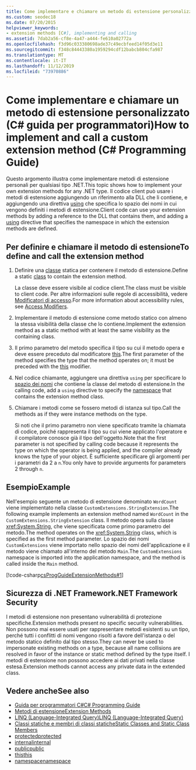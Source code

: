 ```yaml
---
title: Come implementare e chiamare un metodo di estensione personalizzato- C# Guida alla programmazione
ms.custom: seodec18
ms.date: 07/20/2015
helpviewer_keywords:
- extension methods [C#], implementing and calling
ms.assetid: 7dab2a56-cf8e-4a47-a444-fe610a02772a
ms.openlocfilehash: f3d96c033380698ade37c49ecbfeed14f05d3e11
ms.sourcegitcommit: f348c84443380a1959294cdf12babcb804cfa987
ms.translationtype: MT
ms.contentlocale: it-IT
ms.lasthandoff: 11/12/2019
ms.locfileid: "73970886"
---
```

# <a name="how-to-implement-and-call-a-custom-extension-method-c-programming-guide"></a><span data-ttu-id="4424c-102">Come implementare e chiamare un metodo di estensione personalizzato (C# guida per programmatori)</span><span class="sxs-lookup"><span data-stu-id="4424c-102">How to implement and call a custom extension method (C# Programming Guide)</span></span>
<span data-ttu-id="4424c-103">Questo argomento illustra come implementare metodi di estensione personali per qualsiasi tipo .NET.</span><span class="sxs-lookup"><span data-stu-id="4424c-103">This topic shows how to implement your own extension methods for any .NET type.</span></span> <span data-ttu-id="4424c-104">Il codice client può usare i metodi di estensione aggiungendo un riferimento alla DLL che li contiene, e aggiungendo una direttiva [using](../../language-reference/keywords/using-directive.md) che specifica lo spazio dei nomi in cui vengono definiti i metodi di estensione.</span><span class="sxs-lookup"><span data-stu-id="4424c-104">Client code can use your extension methods by adding a reference to the DLL that contains them, and adding a [using](../../language-reference/keywords/using-directive.md) directive that specifies the namespace in which the extension methods are defined.</span></span>  
  
## <a name="to-define-and-call-the-extension-method"></a><span data-ttu-id="4424c-105">Per definire e chiamare il metodo di estensione</span><span class="sxs-lookup"><span data-stu-id="4424c-105">To define and call the extension method</span></span>  
  
1. <span data-ttu-id="4424c-106">Definire una [classe](./static-classes-and-static-class-members.md) statica per contenere il metodo di estensione.</span><span class="sxs-lookup"><span data-stu-id="4424c-106">Define a static [class](./static-classes-and-static-class-members.md) to contain the extension method.</span></span>  
  
     <span data-ttu-id="4424c-107">La classe deve essere visibile al codice client.</span><span class="sxs-lookup"><span data-stu-id="4424c-107">The class must be visible to client code.</span></span> <span data-ttu-id="4424c-108">Per altre informazioni sulle regole di accessibilità, vedere [Modificatori di accesso](./access-modifiers.md).</span><span class="sxs-lookup"><span data-stu-id="4424c-108">For more information about accessibility rules, see [Access Modifiers](./access-modifiers.md).</span></span>  
  
2. <span data-ttu-id="4424c-109">Implementare il metodo di estensione come metodo statico con almeno la stessa visibilità della classe che lo contiene.</span><span class="sxs-lookup"><span data-stu-id="4424c-109">Implement the extension method as a static method with at least the same visibility as the containing class.</span></span>  
  
3. <span data-ttu-id="4424c-110">Il primo parametro del metodo specifica il tipo su cui il metodo opera e deve essere preceduto dal modificatore [this](../../language-reference/keywords/this.md).</span><span class="sxs-lookup"><span data-stu-id="4424c-110">The first parameter of the method specifies the type that the method operates on; it must be preceded with the [this](../../language-reference/keywords/this.md) modifier.</span></span>  
  
4. <span data-ttu-id="4424c-111">Nel codice chiamante, aggiungere una direttiva `using` per specificare lo [spazio dei nomi](../../language-reference/keywords/namespace.md) che contiene la classe del metodo di estensione.</span><span class="sxs-lookup"><span data-stu-id="4424c-111">In the calling code, add a `using` directive to specify the [namespace](../../language-reference/keywords/namespace.md) that contains the extension method class.</span></span>  
  
5. <span data-ttu-id="4424c-112">Chiamare i metodi come se fossero metodi di istanza sul tipo.</span><span class="sxs-lookup"><span data-stu-id="4424c-112">Call the methods as if they were instance methods on the type.</span></span>  
  
     <span data-ttu-id="4424c-113">Si noti che il primo parametro non viene specificato tramite la chiamata di codice, poiché rappresenta il tipo su cui viene applicato l'operatore e il compilatore conosce già il tipo dell'oggetto.</span><span class="sxs-lookup"><span data-stu-id="4424c-113">Note that the first parameter is not specified by calling code because it represents the type on which the operator is being applied, and the compiler already knows the type of your object.</span></span> <span data-ttu-id="4424c-114">È sufficiente specificare gli argomenti per i parametri da 2 a `n`.</span><span class="sxs-lookup"><span data-stu-id="4424c-114">You only have to provide arguments for parameters 2 through `n`.</span></span>  
  
## <a name="example"></a><span data-ttu-id="4424c-115">Esempio</span><span class="sxs-lookup"><span data-stu-id="4424c-115">Example</span></span>  
 <span data-ttu-id="4424c-116">Nell'esempio seguente un metodo di estensione denominato `WordCount` viene implementato nella classe `CustomExtensions.StringExtension`.</span><span class="sxs-lookup"><span data-stu-id="4424c-116">The following example implements an extension method named `WordCount` in the `CustomExtensions.StringExtension` class.</span></span> <span data-ttu-id="4424c-117">Il metodo opera sulla classe <xref:System.String>, che viene specificata come primo parametro del metodo.</span><span class="sxs-lookup"><span data-stu-id="4424c-117">The method operates on the <xref:System.String> class, which is specified as the first method parameter.</span></span> <span data-ttu-id="4424c-118">Lo spazio dei nomi `CustomExtensions` viene importato nello spazio dei nomi dell'applicazione e il metodo viene chiamato all'interno del metodo `Main`.</span><span class="sxs-lookup"><span data-stu-id="4424c-118">The `CustomExtensions` namespace is imported into the application namespace, and the method is called inside the `Main` method.</span></span>  
  
 [!code-csharp[csProgGuideExtensionMethods#1](~/samples/snippets/csharp/VS_Snippets_VBCSharp/csProgGuideExtensionMethods/cs/extensionmethods.cs#1)]  
  
## <a name="net-framework-security"></a><span data-ttu-id="4424c-119">Sicurezza di .NET Framework</span><span class="sxs-lookup"><span data-stu-id="4424c-119">.NET Framework Security</span></span>  
 <span data-ttu-id="4424c-120">I metodi di estensione non presentano vulnerabilità di protezione specifiche.</span><span class="sxs-lookup"><span data-stu-id="4424c-120">Extension methods present no specific security vulnerabilities.</span></span> <span data-ttu-id="4424c-121">Non possono mai essere usati per rappresentare metodi esistenti su un tipo, perché tutti i conflitti di nomi vengono risolti a favore dell'istanza o del metodo statico definito dal tipo stesso.</span><span class="sxs-lookup"><span data-stu-id="4424c-121">They can never be used to impersonate existing methods on a type, because all name collisions are resolved in favor of the instance or static method defined by the type itself.</span></span> <span data-ttu-id="4424c-122">I metodi di estensione non possono accedere ai dati privati nella classe estesa.</span><span class="sxs-lookup"><span data-stu-id="4424c-122">Extension methods cannot access any private data in the extended class.</span></span>  
  
## <a name="see-also"></a><span data-ttu-id="4424c-123">Vedere anche</span><span class="sxs-lookup"><span data-stu-id="4424c-123">See also</span></span>

- [<span data-ttu-id="4424c-124">Guida per programmatori C#</span><span class="sxs-lookup"><span data-stu-id="4424c-124">C# Programming Guide</span></span>](../index.md)
- [<span data-ttu-id="4424c-125">Metodi di estensione</span><span class="sxs-lookup"><span data-stu-id="4424c-125">Extension Methods</span></span>](./extension-methods.md)
- [<span data-ttu-id="4424c-126">LINQ (Language-Integrated Query)</span><span class="sxs-lookup"><span data-stu-id="4424c-126">LINQ (Language-Integrated Query)</span></span>](../../linq/linq-in-csharp.md)
- [<span data-ttu-id="4424c-127">Classi statiche e membri di classi statiche</span><span class="sxs-lookup"><span data-stu-id="4424c-127">Static Classes and Static Class Members</span></span>](./static-classes-and-static-class-members.md)
- [<span data-ttu-id="4424c-128">protected</span><span class="sxs-lookup"><span data-stu-id="4424c-128">protected</span></span>](../../language-reference/keywords/protected.md)
- [<span data-ttu-id="4424c-129">internal</span><span class="sxs-lookup"><span data-stu-id="4424c-129">internal</span></span>](../../language-reference/keywords/internal.md)
- [<span data-ttu-id="4424c-130">public</span><span class="sxs-lookup"><span data-stu-id="4424c-130">public</span></span>](../../language-reference/keywords/public.md)
- [<span data-ttu-id="4424c-131">this</span><span class="sxs-lookup"><span data-stu-id="4424c-131">this</span></span>](../../language-reference/keywords/this.md)
- [<span data-ttu-id="4424c-132">namespace</span><span class="sxs-lookup"><span data-stu-id="4424c-132">namespace</span></span>](../../language-reference/keywords/namespace.md)
